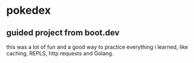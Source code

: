 # pokedex

## guided project from boot.dev

this was a lot of fun and a good way to practice everything i learned, like caching, REPLS, http requests and Golang.

